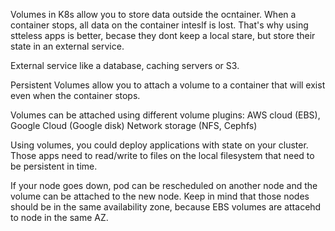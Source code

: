 Volumes in K8s allow you to store data outside the ocntainer.
When a container stops, all data on the container inteslf is lost.
That's why using stteless apps is better, becase they dont keep a local stare, but store their state in an external service.

External service like a database, caching servers or S3.

Persistent Volumes allow you to attach a volume to a container that will exist even when the container stops.

Volumes can be attached using different volume plugins: AWS cloud (EBS), Google Cloud (Google disk) Network storage (NFS, Cephfs)

Using volumes, you could deploy applications with state on your cluster. Those apps need to read/write to files on the local filesystem that need to be persistent in time.

If your node goes down, pod can be rescheduled on another node and the volume can be attached to the new node. Keep in mind that those nodes should be in the same availability zone, because EBS volumes are attacehd to node in the same AZ.